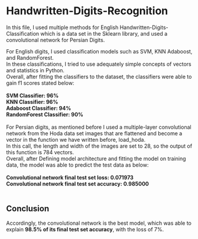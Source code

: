 # Handwritten-Digits-Recognition
In this file, I used multiple methods for English Handwritten-Digits-Classification which is a data set in the Sklearn library, and used a convolutional network for Persian Digits.<br>

For English digits, I used classification models such as SVM, KNN Adaboost, and RandomForest.<br>
In these classifications, I tried to use adequately simple concepts of vectors and statistics in Python.<br>
Overall, after fitting the classifiers to the dataset, the classifiers were able to gain f1 scores stated below:<br>
<br>
**SVM Classifier: 96%**<br>
**KNN Classifier: 96%**<br>
**Adaboost Classifier: 94%**<br>
**RandomForest Classifier: 90%**<br>
<br>
For Persian digits, as mentioned before I used a multiple-layer convolutional network from the Hoda data set images that are flattened and become a vector in the function we have written before, load_hoda.<br>
In this call, the length and width of the images are set to 28, so the output of this function is 784 vectors.<br>
Overall, after Defining model architecture and fitting the model on training data, the model was able to predict the test data as below:<br>
<br>
**Convolutional network final test set loss: 0.071973**<br>
**Convolutional network final test set accuracy: 0.985000**<br>
<br>
## Conclusion
Accordingly, the convolutional network is the best model, which was able to explain **98.5% of its final test set accuracy**, with the loss of 7%.<br>
